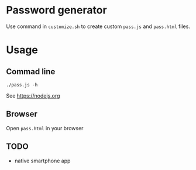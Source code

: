 # Password generator

Use command in `customize.sh` to create
custom `pass.js` and `pass.html` files.


# Usage

## Commad line

`./pass.js -h`

See https://nodejs.org

## Browser

Open `pass.html` in your browser

## TODO

* native smartphone app
